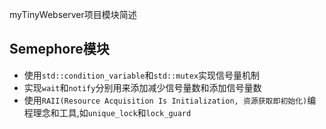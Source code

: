 myTinyWebserver项目模块简述

## Semephore模块

* 使用`std::condition_variable`和`std::mutex`实现信号量机制
* 实现`wait`和`notify`分别用来添加减少信号量数和添加信号量数
* 使用`RAII(Resource Acquisition Is Initialization, 资源获取即初始化)`编程理念和工具,如`unique_lock`和`lock_guard`
